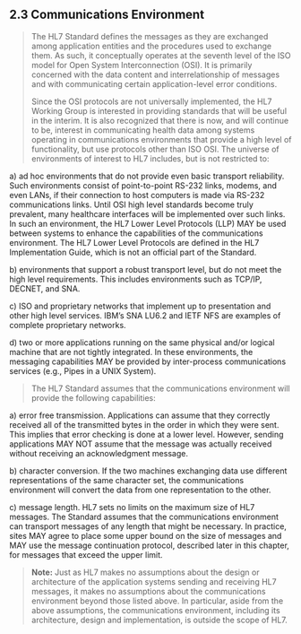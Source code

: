 ## 2.3 Communications Environment

> The HL7 Standard defines the messages as they are exchanged among application entities and the procedures used to exchange them. As such, it conceptually operates at the seventh level of the ISO model for Open System Intercon­nection (OSI). It is primarily concerned with the data content and interrelationship of messages and with communicating certain application-level error conditions.
>
> Since the OSI protocols are not universally implemented, the HL7 Working Group is interested in providing standards that will be useful in the interim. It is also recognized that there is now, and will continue to be, interest in communicating health data among systems operating in communications environ­ments that provide a high level of functionality, but use protocols other than ISO OSI. The universe of environments of interest to HL7 includes, but is not restricted to:

a) ad hoc environments that do not provide even basic transport reliability. Such environments consist of point-to-point RS-232 links, modems, and even LANs, if their connection to host computers is made via RS-232 communications links. Until OSI high level standards become truly prevalent, many healthcare interfaces will be implemented over such links. In such an environment, the HL7 Lower Level Protocols (LLP) MAY be used between systems to enhance the capabilities of the communications environment. The HL7 Lower Level Protocols are defined in the HL7 Implementation Guide, which is not an official part of the Standard.

b) environments that support a robust transport level, but do not meet the high level requirements. This includes environments such as TCP/IP, DECNET, and SNA.

c) ISO and proprietary networks that implement up to presentation and other high level services. IBM’s SNA LU6.2 and IETF NFS are examples of complete proprietary networks.

d) two or more applications running on the same physical and/or logical machine that are not tightly integrated. In these environments, the messaging capabilities MAY be provided by inter-process communications services (e.g., Pipes in a UNIX System).

> The HL7 Standard assumes that the communications environment will provide the following capabilities:

a) error free transmission. Applications can assume that they correctly received all of the transmitted bytes in the order in which they were sent. This implies that error checking is done at a lower level. However, sending applications MAY NOT assume that the message was actually received without receiving an acknowledgment message.

b) character conversion. If the two machines exchanging data use different representations of the same character set, the communications environment will convert the data from one representation to the other.

c) message length. HL7 sets no limits on the maximum size of HL7 messages. The Standard assumes that the communications environment can transport messages of any length that might be necessary. In practice, sites MAY agree to place some upper bound on the size of messages and MAY use the message continuation protocol, described later in this chapter, for messages that exceed the upper limit.

> **Note:** Just as HL7 makes no assumptions about the design or architecture of the application systems sending and receiving HL7 messages, it makes no assumptions about the communications environment beyond those listed above. In particular, aside from the above assumptions, the communications environment, including its architecture, design and implementation, is outside the scope of HL7.
